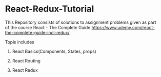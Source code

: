 # React-Redux-Tutorial

This Repository consists of solutions to assignment problems given as part of the course React - The Complete Guide 
https://www.udemy.com/react-the-complete-guide-incl-redux/

Topis includes

1. React Basics(Components, States, props)

2. React Routing

3. React Redux
